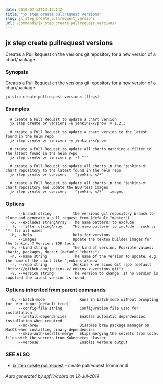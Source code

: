 ```yaml
---
date: 2019-07-12T13:12:14Z
title: "jx step create pullrequest versions"
slug: jx_step_create_pullrequest_versions
url: /commands/jx_step_create_pullrequest_versions/
---
```

## jx step create pullrequest versions

Creates a Pull Request on the versions git repository for a new version of a chart/package

### Synopsis

Creates a Pull Request on the versions git repository for a new version of a chart/package

```
jx step create pullrequest versions [flags]
```

### Examples

```
  # create a Pull Request to update a chart version
  jx step create pr versions -n jenkins-x/prow -v 1.2.3
  
  # create a Pull Request to update a chart version to the latest found in the helm repo
  jx step create pr versions -n jenkins-x/prow
  
  # create a Pull Request to update all charts matching a filter to the latest found in the helm repo
  jx step create pr versions pr -f "*"
  
  # create a Pull Request to update all charts in the 'jenkins-x' chart repository to the latest found in the helm repo
  jx step create pr versions -f "jenkins-x/*"
  
  # create a Pull Request to update all charts in the 'jenkins-x' chart repository and update the BDD test images
  jx step create pr versions -f "jenkins-x/*" --images
```

### Options

```
      --branch string          the versions git repository branch to clone and generate a pull request from (default "master")
  -x, --excludes stringArray   The name patterns to exclude
  -f, --filter stringArray     The name patterns to include - such as '*' for all names
  -h, --help                   help for versions
      --images                 Update the tekton builder images for the Jenkins X Versions BDD tests
  -k, --kind string            The kind of version. Possible values: charts, packages, docker (default "charts")
  -n, --name string            The name of the version to update. e.g. the name of the chart like 'jenkins-x/prow'
  -r, --repo string            Jenkins X versions Git repo (default "https://github.com/jenkins-x/jenkins-x-versions.git")
  -v, --version string         The version to change. If no version is supplied the latest version is found
```

### Options inherited from parent commands

```
  -b, --batch-mode                Runs in batch mode without prompting for user input (default true)
      --config-file string        Configuration file used for installation
      --install-dependencies      Enables automatic dependencies installation when required
      --no-brew                   Disables brew package manager on MacOS when installing binary dependencies
      --skip-auth-secrets-merge   Skips merging the secrets from local files with the secrets from Kubernetes cluster
      --verbose                   Enables verbose output
```

### SEE ALSO

* [jx step create pullrequest](/commands/jx_step_create_pullrequest/)	 - create pullrequest [command]

###### Auto generated by spf13/cobra on 12-Jul-2019
